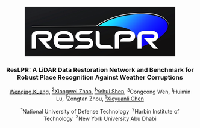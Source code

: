 <p align="center">
  <img src="./docs/figs/ResLPR_logo.png" alt="Project Logo" width="400"/>
</p>

<h3 align="center">ResLPR: A LiDAR Data Restoration Network and Benchmark for Robust Place Recognition Against Weather Corruptions</h3>

<p align="center">
  <a href="https://github.com/KuangWenqing">Wenqing Kuang</a>,
  <a href="https://github.com/Grandzxw"><sup>2</sup>Xiongwei Zhao</a>,
  <a href="https://github.com/shenyehui"><sup>1</sup>Yehui Shen</a>,
  <sup>3</sup>Congcong Wen,
  <sup>1</sup>Huimin Lu,
  <sup>1</sup>Zongtan Zhou,
  <a href="https://github.com/Chen-Xieyuanli"><sup>1</sup>Xieyuanli Chen</a>
</p>

<p align="center"><sup>1</sup>National University of Defense Technology&nbsp;&nbsp;<sup>2</sup>Harbin Institute of Technology&nbsp;&nbsp;<sup>3</sup>New York University Abu Dhabi</p>
